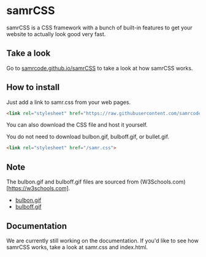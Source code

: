 # samrCSS
samrCSS is a CSS framework with a bunch of built-in features to get your website to actually look good very fast.

## Take a look
Go to [samrcode.github.io/samrCSS](https://samrcode.github.io/samrCSS) to take a look at how samrCSS works.

## How to install
Just add a link to samr.css from your web pages.
```html
<link rel="stylesheet" href="https://raw.githubusercontent.com/samrcode/samrcss/main/samr.css" />
```

You can also download the CSS file and host it yourself.
<!-- However, if you choose this option, remember to also download bullet.gif and put it in the same directory as samr.css. -->

<!-- You do not need to download bulbon.gif or bulboff.gif. -->
You do not need to download bulbon.gif, bulboff.gif, or bullet.gif.
```html
<link rel="stylesheet" href="/samr.css">
```

## Note
The bulbon.gif and bulboff.gif files are sourced from (W3Schools.com)[https://w3schools.com].
- [bulbon.gif](https://www.w3schools.com/js/pic_bulbon.gif)
- [bulboff.gif](https://www.w3schools.com/js/pic_bulboff.gif)

## Documentation
We are currently still working on the documentation.
If you'd like to see how samrCSS works, take a look at samr.css and index.html.

<!--

## Documentation
### Typefaces
samrCSS comes with 4 default typefaces.
I'm definitely adding more in the future.

- font-helvetica
- font-arial
- font-georgia
- font-mono

The mono typeface uses the browser's default monospace typeface.

#### Example
```html
<p class="font-helvetica">This is some text in Helvetica.</p>
<p class="font-arial">This is some text in Arial.</p>
<p class="font-georgia">This is some text in Georgia.</p>
<p class="font-mono">This is some text in the browser's default monospace typeface.</p>
```
### Colours
#### Absolute
These are the absolute colours. No extra stuff to make it more readable. Just make it truly red!

- c-abs-red (#ff0000)
- c-abs-green (#00ff00)
- c-abs-blue (#0000ff)
- c-abs-black (#000000)
- c-abs-white (#ffffff)

-->
